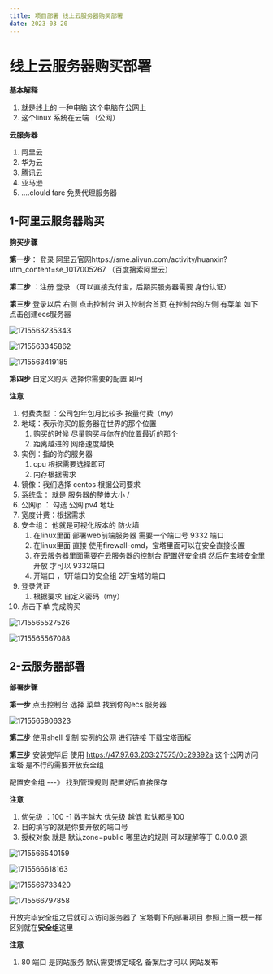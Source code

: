 ```yaml
---
title: 项目部署 线上云服务器购买部署
date: 2023-03-20
---
```

<Boxx/>

# 线上云服务器购买部署

**基本解释**

1. 就是线上的 一种电脑 这个电脑在公网上 
2. 这个linux 系统在云端 （公网）

**云服务器**

1. 阿里云 
2. 华为云
3. 腾讯云
4. 亚马逊
5. ....clould fare 免费代理服务器

## 1-阿里云服务器购买

**购买步骤**

**第一步**：  登录 阿里云官网https://sme.aliyun.com/activity/huanxin?utm_content=se_1017005267  （百度搜索阿里云）

**第二步**  ：注册 登录 （可以直接支付宝，后期买服务器需要 身份认证）

**第三步**  登录以后 右侧 点击控制台 进入控制台首页 在控制台的左侧 有菜单 如下 点击创建ecs服务器

![1715563235343](/assets/1715563235343.png)

![1715563345862](/assets/1715563345862.png)

![1715563419185](/assets/1715563419185.png)

**第四步**  自定义购买 选择你需要的配置 即可

 **注意**

1. 付费类型  ：公司包年包月比较多   按量付费（my）
2. 地域：表示你买的服务器在世界的那个位置
   1. 购买的时候 尽量购买与你在的位置最近的那个
   2. 距离越进的 网络速度越快
3. 实例：指的你的服务器 
   1. cpu 根据需要选择即可
   2. 内存根据需求
4. 镜像：我们选择 centos 根据公司要求
5. 系统盘： 就是 服务器的整体大小 / 
6. 公网ip ： 勾选 公网ipv4 地址
7. 宽度计费：根据需求 
8. 安全组： 他就是可视化版本的 防火墙
   1. 在linux里面 部署web前端服务器 需要一个端口号 9332 端口
   2. 在linux里面 直接 使用firewall-cmd，宝塔里面可以在安全直接设置
   3. 在云服务器里面需要在云服务器的控制台 配置好安全组 然后在宝塔安全里开放 才可以 9332端口
   4. 开端口 ，1开端口的安全组 2开宝塔的端口
9. 登录凭证
   1. 根据要求  自定义密码（my）
10. 点击下单 完成购买  

![1715565527526](/assets/1715565527526.png)

![1715565567088](/assets/1715565567088.png)

## 2-云服务器部署

**部署步骤**

**第一步**  点击控制台 选择 菜单 找到你的ecs 服务器

![1715565806323](/assets/1715565806323.png)

**第二步**  使用shell 复制 实例的公网 进行链接  下载宝塔面板 

**第三步**  安装完毕后 使用 https://47.97.63.203:27575/0c29392a 这个公网访问 宝塔 是不行的需要开放安全组

配置安全组  ---》 找到管理规则  配置好后直接保存

**注意**

1. 优先级 ：100 -1  数字越大 优先级 越低  默认都是100
2. 目的填写的就是你要开放的端口号
3. 授权对象 就是 默认zone=public 哪里边的规则 可以理解等于 0.0.0.0 源

![1715566540159](/assets/1715566540159.png)

![1715566618163](/assets/1715566618163.png)

![1715566733420](/assets/1715566733420.png)

![1715566797858](/assets/1715566797858.png)

开放完毕安全组之后就可以访问服务器了 宝塔剩下的部署项目 参照上面一模一样区别就在**安全组**这里

**注意**

1. 80 端口 是网站服务  默认需要绑定域名 备案后才可以 网站发布

   